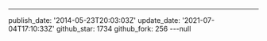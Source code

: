 ---
publish_date: '2014-05-23T20:03:03Z'
update_date: '2021-07-04T17:10:33Z'
github_star: 1734
github_fork: 256
---null